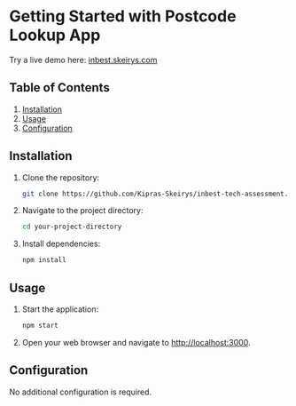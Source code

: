 # Getting Started with Postcode Lookup App

Try a  live demo here: [inbest.skeirys.com](https://inbest.skeirys.com/)

## Table of Contents

1. [Installation](#installation)
2. [Usage](#usage)
3. [Configuration](#configuration)

## Installation

1. Clone the repository:

    ```bash
    git clone https://github.com/Kipras-Skeirys/inbest-tech-assessment.git
    ```

2. Navigate to the project directory:

    ```bash
    cd your-project-directory
    ```

3. Install dependencies:

    ```bash
    npm install
    ```

## Usage

1. Start the application:

    ```bash
    npm start
    ```

2. Open your web browser and navigate to [http://localhost:3000](http://localhost:3000).

## Configuration

No additional configuration is required.
